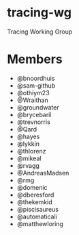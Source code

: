 # tracing-wg

Tracing Working Group

# Members

* @bnoordhuis 
* @sam-github 
* @othiym23 
* @Wraithan 
* @groundwater 
* @brycebaril 
* @trevnorris 
* @Qard 
* @hayes
* @lykkin
* @thlorenz
* @mikeal
* @rvagg
* @AndreasMadsen
* @rmg
* @domenic
* @dberesford
* @thekemkid
* @piscisaureus
* @automaticali
* @matthewloring
